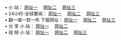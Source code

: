 &#8226; 小 站：
<a href="http://66.joe.dj/" target="_blank">网址一</a>
　<a href="http://css22.gq/" target="_blank">网址二</a>
　<a href="http://77.dhm.ro:81/" target="_blank">网址三</a>
　<br />
&#8226; 24小时-全球要闻：
<a href="http://66.joe.dj/go/n1.html" target="_blank">网址一</a>
　<a href="http://css22.gq/read/go/n2.html" target="_blank">网址二</a>
　<a href="http://77.dhm.ro/go/n3.html" target="_blank">网址三</a>
　<br />
&#8226; 翻一墙一软一件 下载网址：
<a href="http://66.joe.dj/read/go/f1.html" target="_blank">网址一</a>
　<a href="http://css22.gq/go/f2.html" target="_blank">网址二</a>
　<a href="http://77.dhm.ro/read/go/f3.html" target="_blank">网址三</a>
<br />
&#8226; 分 享 小 站：
<a href="http://66.joe.dj/" target="_blank">网址一</a>
　<a href="http://css22.gq/" target="_blank">网址二</a>
<br />
&#8226; 视 频 小 站：
<a href="http://ms52.ml/" target="_blank">网址一</a>
　<a href="http://css22.gq/" target="_blank">网址二</a>
　<a href="http://cd88.ga/" target="_blank">网址三</a><br />
